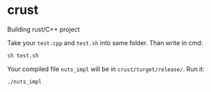 # crust

Building rust/C++ project

Take your `test.cpp` and `test.sh` into same folder. Than write in cmd:

```bash
sh test.sh
```

Your compiled file `nuts_impl` will be in `crust/turget/release/`. Run it:

```bash
./nuts_impl
```
